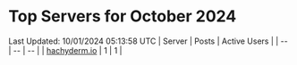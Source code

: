 # Top Servers for October 2024
Last Updated: 10/01/2024 05:13:58 UTC
| Server | Posts | Active Users |
| -- | -- | -- |
| [hachyderm.io](https://hachyderm.io/tags/PowerShell) | 1 | 1 |
